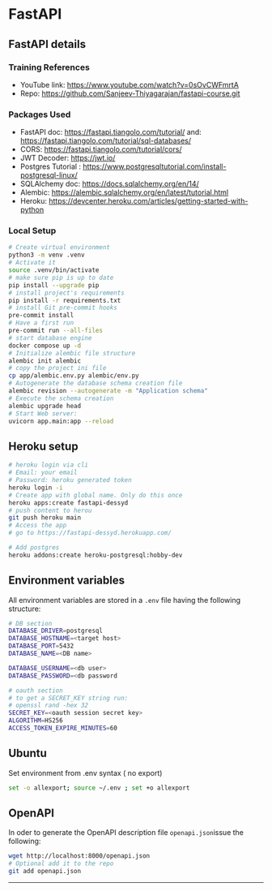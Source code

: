 # FastAPI

## FastAPI details

### Training References

- YouTube link: <https://www.youtube.com/watch?v=0sOvCWFmrtA>
- Repo: <https://github.com/Sanjeev-Thiyagarajan/fastapi-course.git>

### Packages Used

- FastAPI doc: <https://fastapi.tiangolo.com/tutorial/> and: <https://fastapi.tiangolo.com/tutorial/sql-databases/>
- CORS: <https://fastapi.tiangolo.com/tutorial/cors/>
- JWT Decoder: <https://jwt.io/>
- Postgres Tutorial : <https://www.postgresqltutorial.com/install-postgresql-linux/>
- SQLAlchemy doc: <https://docs.sqlalchemy.org/en/14/>
- Alembic: <https://alembic.sqlalchemy.org/en/latest/tutorial.html>
- Heroku: <https://devcenter.heroku.com/articles/getting-started-with-python>

### Local Setup

```bash
# Create virtual environment
python3 -m venv .venv
# Activate it
source .venv/bin/activate
# make sure pip is up to date
pip install --upgrade pip
# install project's requirements
pip install -r requirements.txt
# install Git pre-commit hooks
pre-commit install
# Have a first run
pre-commit run --all-files
# start database engine
docker compose up -d
# Initialize alembic file structure
alembic init alembic
# copy the project ini file
cp app/alembic.env.py alembic/env.py
# Autogenerate the database schema creation file
alembic revision --autogenerate -m "Application schema"
# Execute the schema creation
alembic upgrade head
# Start Web server:
uvicorn app.main:app --reload
```

## Heroku setup

```bash
# heroku login via cli
# Email: your email
# Password: heroku generated token
heroku login -i
# Create app with global name. Only do this once
heroku apps:create fastapi-dessyd
# push content to herou
git push heroku main
# Access the app
# go to https://fastapi-dessyd.herokuapp.com/

# Add postgres
heroku addons:create heroku-postgresql:hobby-dev
```

## Environment variables

All environment variables are stored in a `.env` file having the following structure:

```bash
# DB section
DATABASE_DRIVER=postgresql
DATABASE_HOSTNAME=<target host>
DATABASE_PORT=5432
DATABASE_NAME=<DB name>

DATABASE_USERNAME=<db user>
DATABASE_PASSWORD=<db password

# oauth section
# to get a SECRET_KEY string run:
# openssl rand -hex 32
SECRET_KEY=<oauth session secret key>
ALGORITHM=HS256
ACCESS_TOKEN_EXPIRE_MINUTES=60
```

## Ubuntu

Set environment from .env syntax ( no export)

```bash
set -o allexport; source ~/.env ; set +o allexport
```

## OpenAPI

In oder to generate the OpenAPI description file `openapi.json`issue the following:

```bash
wget http://localhost:8000/openapi.json
# Optional add it to the repo
git add openapi.json
```

---
